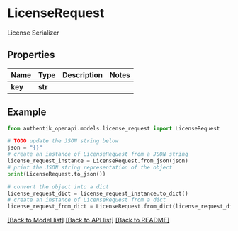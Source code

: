 # LicenseRequest

License Serializer

## Properties

Name | Type | Description | Notes
------------ | ------------- | ------------- | -------------
**key** | **str** |  | 

## Example

```python
from authentik_openapi.models.license_request import LicenseRequest

# TODO update the JSON string below
json = "{}"
# create an instance of LicenseRequest from a JSON string
license_request_instance = LicenseRequest.from_json(json)
# print the JSON string representation of the object
print(LicenseRequest.to_json())

# convert the object into a dict
license_request_dict = license_request_instance.to_dict()
# create an instance of LicenseRequest from a dict
license_request_from_dict = LicenseRequest.from_dict(license_request_dict)
```
[[Back to Model list]](../README.md#documentation-for-models) [[Back to API list]](../README.md#documentation-for-api-endpoints) [[Back to README]](../README.md)


